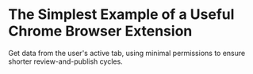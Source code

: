 # The Simplest Example of a Useful Chrome Browser Extension

Get data from the user's active tab, using minimal permissions to ensure shorter review-and-publish cycles.
